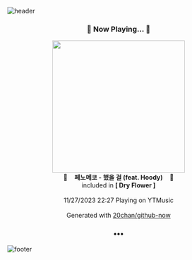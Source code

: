 ![header](https://capsule-render.vercel.app/api?type=wave&height=170&section=header&fontColor=090707&fontAlignX=45&fontAlignY=65&fontSize=100)

<h3 align="center">🎵 Now Playing... 🎵</h3>
<p align="center">
  <a href="https://music.youtube.com/watch?v=IZchnF53J0s">
    <img width="300" src="https://lh3.googleusercontent.com/iQO8RxL-VVr_HSaVe9Rhvil2E0JX5GaZI8VGyq0wOSDUy55lStksz3LICmTIIM2Wl4WYg1zjx3RBTeA">
  </a>
  <br>
  🎵&nbsp&nbsp&nbsp <b>페노메코 - 했을 걸 (feat. Hoody)</b> &nbsp&nbsp&nbsp🎵
  <br>
  included in <b>[ Dry Flower ]</b>
  
  <br />
  <br />
  11/27/2023 22:27 Playing on YTMusic
  <br />
  <br />
  Generated with <a href="https://github.com/20chan/github-now">20chan/github-now</a>
</p>

<h3 align="center">•••</h3>

![footer](https://capsule-render.vercel.app/api?type=wave&height=150&section=footer)
